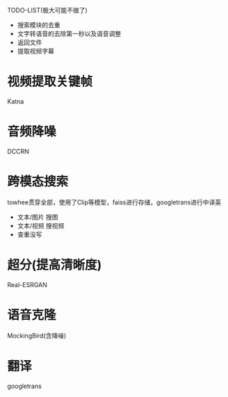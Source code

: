 TODO-LIST(极大可能不做了)
- 搜索模块的去重
- 文字转语音的去除第一秒以及语音调整
- 返回文件
- 提取视频字幕

# 视频提取关键帧
Katna
# 音频降噪
DCCRN
# 跨模态搜索
towhee贯穿全部，使用了Clip等模型，faiss进行存储，googletrans进行中译英
- 文本/图片 搜图
- 文本/视频 搜视频
- 查重没写
# 超分(提高清晰度)
Real-ESRGAN
# 语音克隆
MockingBird(含降噪)
# 翻译
googletrans